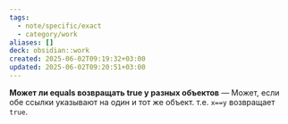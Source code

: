 ```yaml
---
tags:
  - note/specific/exact
  - category/work
aliases: []
deck: obsidian::work
created: 2025-06-02T09:19:32+03:00
updated: 2025-06-02T09:20:51+03:00
---
```


**Может ли equals возвращать true у разных объектов**
—
Может, если обе ссылки указывают на один и тот же объект. т.е. `x==y` возвращает `true`.
